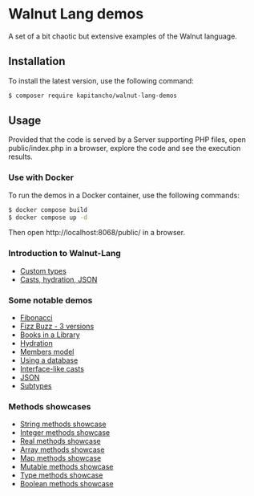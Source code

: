 # Walnut Lang demos
A set of a bit chaotic but extensive examples of the Walnut language.

## Installation

To install the latest version, use the following command:

```bash
$ composer require kapitancho/walnut-lang-demos
```

## Usage

Provided that the code is served by a Server supporting PHP files, 
open public/index.php in a browser, explore the code and see the 
execution results.  

### Use with Docker

To run the demos in a Docker container, use the following commands:

```bash
$ docker compose build
$ docker compose up -d
```

Then open http://localhost:8068/public/ in a browser.

### Introduction to Walnut-Lang
- [Custom types](http://localhost:8068/public/?src=lang-type-system&autoexec=1)
- [Casts, hydration, JSON](http://localhost:8068/public/?src=lang-cast-hydrate-json&autoexec=1)


### Some notable demos

- [Fibonacci](http://localhost:8068/public/?src=cast35&autoexec=1)
- [Fizz Buzz - 3 versions](http://localhost:8068/public/?src=cast211&autoexec=1)
- [Books in a Library](http://localhost:8068/public/?src=cast34&autoexec=1)
- [Hydration](http://localhost:8068/public/?src=cast27&autoexec=1)
- [Members model](http://localhost:8068/public/?src=cast37&autoexec=1)
- [Using a database](http://localhost:8068/public/?src=cast23&autoexec=1)
- [Interface-like casts](http://localhost:8068/public/?src=cast14&autoexec=1)
- [JSON](http://localhost:8068/public/?src=cast12&autoexec=1)
- [Subtypes](http://localhost:8068/public/?src=cast11&autoexec=1)

### Methods showcases

- [String methods showcase](http://localhost:8068/public/?src=demo-string&autoexec=1)
- [Integer methods showcase](http://localhost:8068/public/?src=demo-integer&autoexec=1)
- [Real methods showcase](http://localhost:8068/public/?src=demo-real&autoexec=1)
- [Array methods showcase](http://localhost:8068/public/?src=demo-array&autoexec=1)
- [Map methods showcase](http://localhost:8068/public/?src=demo-map&autoexec=1)
- [Mutable methods showcase](http://localhost:8068/public/?src=demo-mutable&autoexec=1)
- [Type methods showcase](http://localhost:8068/public/?src=demo-type&autoexec=1)
- [Boolean methods showcase](http://localhost:8068/public/?src=demo-boolean&autoexec=1)